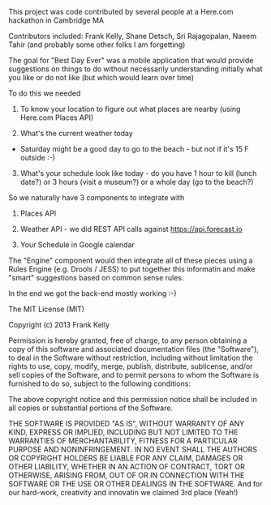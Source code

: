This project was code contributed by several people at a Here.com hackathon in Cambridge MA

Contributors included:
Frank Kelly,
Shane Detsch,
Sri Rajagopalan,
Naeem Tahir
(and probably some other folks I am forgetting)

The goal for "Best Day Ever" was a mobile application that would provide suggestions on things to do without necessarily understanding initially what you like or do not like (but which would learn over time)

To do this we needed

1) To know your location to figure out what places are nearby (using Here.com Places API)

2) What's the current weather today
 - Saturday might be a good day to go to the beach - but not if it's 15 F outside :-)

3) What's your schedule look like today - do you have 1 hour to kill (lunch date?) or 3 hours (visit a museum?) or a whole day (go to the beach?)

So we naturally have 3 components to integrate with

1) Places API

2) Weather API - we did REST API calls against https://api.forecast.io

3) Your Schedule in Google calendar

The "Engine" component would then integrate all of these pieces using a Rules Engine (e.g. Drools / JESS) to put together this informatin and make "smart" suggestions based on common sense rules.


In the end we got the back-end mostly working :-) 

The MIT License (MIT)

Copyright (c) 2013 Frank Kelly

Permission is hereby granted, free of charge, to any person obtaining a copy
of this software and associated documentation files (the "Software"), to deal
in the Software without restriction, including without limitation the rights
to use, copy, modify, merge, publish, distribute, sublicense, and/or sell
copies of the Software, and to permit persons to whom the Software is
furnished to do so, subject to the following conditions:

The above copyright notice and this permission notice shall be included in all
copies or substantial portions of the Software.

THE SOFTWARE IS PROVIDED "AS IS", WITHOUT WARRANTY OF ANY KIND, EXPRESS OR
IMPLIED, INCLUDING BUT NOT LIMITED TO THE WARRANTIES OF MERCHANTABILITY,
FITNESS FOR A PARTICULAR PURPOSE AND NONINFRINGEMENT. IN NO EVENT SHALL THE
AUTHORS OR COPYRIGHT HOLDERS BE LIABLE FOR ANY CLAIM, DAMAGES OR OTHER
LIABILITY, WHETHER IN AN ACTION OF CONTRACT, TORT OR OTHERWISE, ARISING FROM,
OUT OF OR IN CONNECTION WITH THE SOFTWARE OR THE USE OR OTHER DEALINGS IN THE
SOFTWARE.
And for our hard-work, creativity and innovatin we claimed 3rd place (Yeah!)




